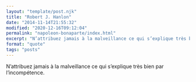 ```yaml
---
layout: "template/post.njk"
title: "Robert J. Hanlon"
date: "2014-11-14T21:55:32"
modified: "2020-12-16T09:12:04"
permalink: "napoleon-bonaparte/index.html"
excerpt: "N’attribuez jamais à la malveillance ce qui s’explique très bien par l’incompétence."
format: "quote"
tags: "posts"
---
```

N’attribuez jamais à la malveillance ce qui s’explique très bien par l’incompétence.